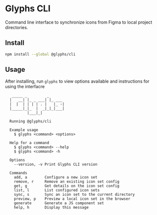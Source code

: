 # Glyphs CLI

Command line interface to synchronize icons from Figma to local project directories.

## Install

```bash
npm install --global @glyphs/cli
```

## Usage

After installing, run `glyphs` to view options available and instructions for using the interfacre

```
   _____ _         _
  |   __| |_ _ ___| |_ ___
  |  |  | | | | . |   |_ -|
  |_____|_|_  |  _|_|_|___|
          |___|_|

  Running @glyphs/cli

  Example usage
    $ glyphs <command> <options>

  Help for a command
    $ glyphs <command> --help
    $ glyphs <command> -h

  Options
    --version, -v Print Glyphs CLI version

  Commands
    add, a        Configure a new icon set
    remove, r     Remove an existing icon set config
    get, g        Get details on the icon set config
    list, l       List configured icon sets
    sync, s       Sync an icon set to the current directory
    preview, p    Preview a local icon set in the browser
    generate      Generate a JS component set
    help, h       Display this message

```
